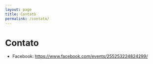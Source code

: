 ```yaml
---
layout: page
title: Contato
permalink: /contato/
---
```


# Contato

- Facebook: https://www.facebook.com/events/255253224824299/